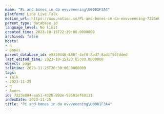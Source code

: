 ```yaml
---
name: "Pi and bones in da evvveeening\U0001F3A4"
platform: Line Live Talk
notion_url: https://www.notion.so/Pi-and-bones-in-da-evvveeening-7223e894aa51432b892e58501ef68111
parent_type: database_id
language_level: No limit
created_time: 2023-10-15T22:39:00.0000000
archived: false
hosts:
- π
- Bones
parent_database_id: e9339446-880f-4ef0-8ad7-8ad1f507dded
last_edited_time: 2023-10-15T23:05:00.0000000
object: page
talktime: 2023-11-25T20:30:00.0000000
tags:
- Talk
- 2023-11-25
- π
- Bones
id: 7223e894-aa51-432b-892e-58501ef68111
indexDate: 2023-11-25
title: "Pi and bones in da evvveeening\U0001F3A4"
---
```



   
   
   
   

   
























